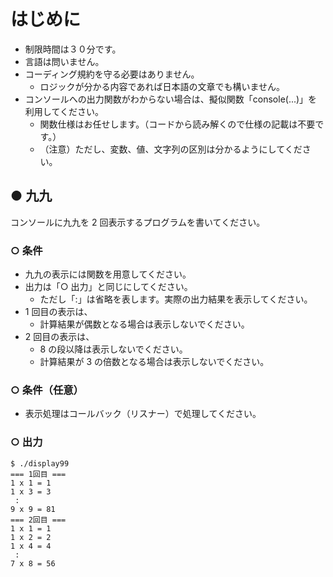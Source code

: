# はじめに

- 制限時間は３０分です。
- 言語は問いません。
- コーディング規約を守る必要はありません。
  - ロジックが分かる内容であれば日本語の文章でも構いません。
- コンソールへの出力関数がわからない場合は、擬似関数「console(...)」を利用してください。
  - 関数仕様はお任せします。（コードから読み解くので仕様の記載は不要です。）
  - （注意）ただし、変数、値、文字列の区別は分かるようにしてください。

## ● 九九

コンソールに九九を 2 回表示するプログラムを書いてください。

### ○ 条件

- 九九の表示には関数を用意してください。
- 出力は「○ 出力」と同じにしてください。
  - ただし「:」は省略を表します。実際の出力結果を表示してください。
- 1 回目の表示は、
  - 計算結果が偶数となる場合は表示しないでください。
- 2 回目の表示は、
  - 8 の段以降は表示しないでください。
  - 計算結果が 3 の倍数となる場合は表示しないでください。

### ○ 条件（任意）

- 表示処理はコールバック（リスナー）で処理してください。

### ○ 出力

```
$ ./display99
=== 1回目 ===
1 x 1 = 1
1 x 3 = 3
 :
9 x 9 = 81
=== 2回目 ===
1 x 1 = 1
1 x 2 = 2
1 x 4 = 4
 :
7 x 8 = 56
```
